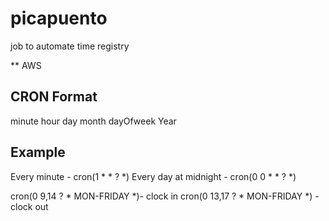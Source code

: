 # picapuento
job to automate time registry


** AWS

CRON Format
-----------------------------------
minute hour day month dayOfweek Year


Example
-----------------------------------
Every minute - cron(1 * * ? *)
Every day at midnight - cron(0 0 * * ? *)

cron(0 9,14 ? * MON-FRIDAY *)- clock in
cron(0 13,17 ? * MON-FRIDAY *) - clock out 
